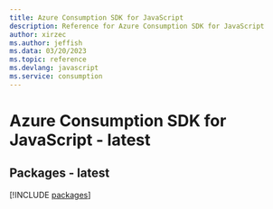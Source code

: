 ```yaml
---
title: Azure Consumption SDK for JavaScript
description: Reference for Azure Consumption SDK for JavaScript
author: xirzec
ms.author: jeffish
ms.data: 03/20/2023
ms.topic: reference
ms.devlang: javascript
ms.service: consumption
---
```

# Azure Consumption SDK for JavaScript - latest
## Packages - latest
[!INCLUDE [packages](consumption-index.md)]